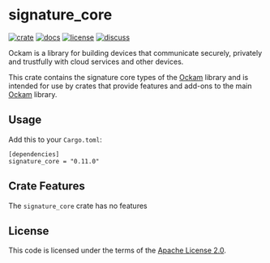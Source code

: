 # signature_core

[![crate][crate-image]][crate-link]
[![docs][docs-image]][docs-link]
[![license][license-image]][license-link]
[![discuss][discuss-image]][discuss-link]

Ockam is a library for building devices that communicate securely, privately
and trustfully with cloud services and other devices.

This crate contains the signature core types of the [Ockam][main-ockam-crate-link]
library and is intended for use by crates that provide features and add-ons
to the main [Ockam][main-ockam-crate-link] library.

## Usage

Add this to your `Cargo.toml`:

```
[dependencies]
signature_core = "0.11.0"
```

## Crate Features

The `signature_core` crate has no features

## License

This code is licensed under the terms of the [Apache License 2.0][license-link].

[main-ockam-crate-link]: https://crates.io/crates/ockam

[crate-image]: https://img.shields.io/crates/v/signature_core.svg
[crate-link]: https://crates.io/crates/signature_core

[docs-image]: https://docs.rs/signature_core/badge.svg
[docs-link]: https://docs.rs/signature_core

[license-image]: https://img.shields.io/badge/License-Apache%202.0-green.svg
[license-link]: https://github.com/ockam-network/ockam/blob/HEAD/LICENSE

[discuss-image]: https://img.shields.io/badge/Discuss-Github%20Discussions-ff70b4.svg
[discuss-link]: https://github.com/ockam-network/ockam/discussions
